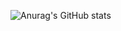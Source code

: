 ![Anurag's GitHub stats](https://github-readme-stats.vercel.app/api?username=senniorss&show_icons=true&theme=gruvbox)
